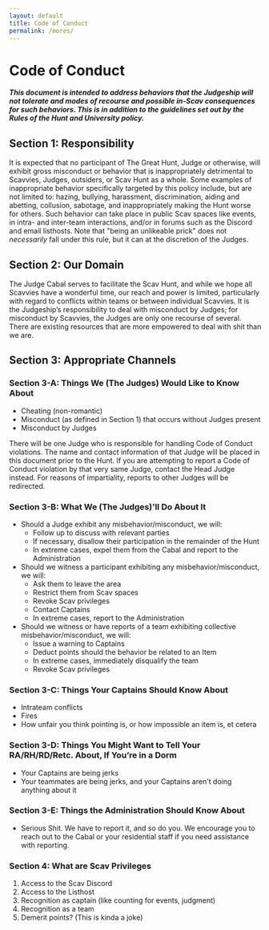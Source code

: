 ```yaml
---
layout: default
title: Code of Conduct
permalink: /mores/
---
```


# Code of Conduct

***This document is intended to address behaviors that the Judgeship will not tolerate and modes of recourse and possible in-Scav consequences for such behaviors. This is in addition to the guidelines set out by the Rules of the Hunt and University policy.***

## Section 1: Responsibility
It is expected that no participant of The Great Hunt, Judge or otherwise, will exhibit gross misconduct or behavior that is inappropriately detrimental to Scavvies, Judges, outsiders, or Scav Hunt as a whole. Some examples of inappropriate behavior specifically targeted by this policy include, but are not limited to: hazing, bullying, harassment, discrimination, aiding and abetting, collusion, sabotage, and inappropriately making the Hunt worse for others. Such behavior can take place in public Scav spaces like events, in intra- and inter-team interactions, and/or in forums such as the Discord and email listhosts. Note that "being an unlikeable prick" does not *necessarily* fall under this rule, but it can at the discretion of the Judges.

## Section 2: Our Domain
The Judge Cabal serves to facilitate the Scav Hunt, and while we hope all Scavvies have a wonderful time, our reach and power is limited, particularly with regard to conflicts within teams or between individual Scavvies. It is the Judgeship’s responsibility to deal with misconduct by Judges; for misconduct by Scavvies, the Judges are only one recourse of several. There are existing resources that are more empowered to deal with shit than we are. 

## Section 3: Appropriate Channels

### Section 3-A: Things We (The Judges) Would Like to Know About
- Cheating (non-romantic)
- Misconduct (as defined in Section 1) that occurs without Judges present
- Misconduct by Judges

There will be one Judge who is responsible for handling Code of Conduct violations. The name and contact information of that Judge will be placed in this document prior to the Hunt. If you are attempting to report a Code of Conduct violation by that very same Judge, contact the Head Judge instead. For reasons of impartiality, reports to other Judges will be redirected.

### Section 3-B: What We (The Judges)'ll Do About It
- Should a Judge exhibit any misbehavior/misconduct, we will:
    - Follow up to discuss with relevant parties
    - If necessary, disallow their participation in the remainder of the Hunt
    - In extreme cases, expel them from the Cabal and report to the Administration 
- Should we witness a participant exhibiting any misbehavior/misconduct, we will:
    - Ask them to leave the area
    - Restrict them from Scav spaces
    - Revoke Scav privileges
    - Contact Captains
    - In extreme cases, report to the Administration
- Should we witness or have reports of a team exhibiting collective misbehavior/misconduct, we will:
    - Issue a warning to Captains
    - Deduct points should the behavior be related to an Item
    - In extreme cases, immediately disqualify the team
    - Revoke Scav privileges

### Section 3-C: Things Your Captains Should Know About
- Intrateam conflicts
- Fires
- How unfair you think pointing is, or how impossible an item is, et cetera

### Section 3-D: Things You Might Want to Tell Your RA/RH/RD/Retc. About, If You’re in a Dorm
- Your Captains are being jerks
- Your teammates are being jerks, and your Captains aren't doing anything about it

### Section 3-E: Things the Administration Should Know About
- Serious Shit. We have to report it, and so do you. We encourage you to reach out to the Cabal or your residential staff if you need assistance with reporting.

### Section 4: What are Scav Privileges
1. Access to the Scav Discord
2. Access to the Listhost
3. Recognition as captain (like counting for events, judgment)
4. Recognition as a team
5. Demerit points? (This is kinda a joke)
